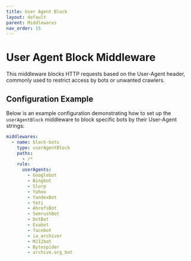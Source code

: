 ```yaml
---
title: User Agent Block
layout: default
parent: Middlewares
nav_order: 15
---
```


# User Agent Block Middleware

This middleware blocks HTTP requests based on the User-Agent header, commonly used to restrict access by bots or unwanted crawlers.

## Configuration Example

Below is an example configuration demonstrating how to set up the `userAgentBlock` middleware to block specific bots by their User-Agent strings:

```yaml
middlewares:
  - name: block-bots
    type: userAgentBlock
    paths:
      - /*
    rule:
      userAgents:
        - Googlebot
        - Bingbot
        - Slurp
        - Yahoo
        - YandexBot
        - Yeti
        - AhrefsBot
        - SemrushBot
        - DotBot
        - Exabot
        - facebot
        - ia_archiver
        - MJ12bot
        - Bytespider
        - archive.org_bot
```
